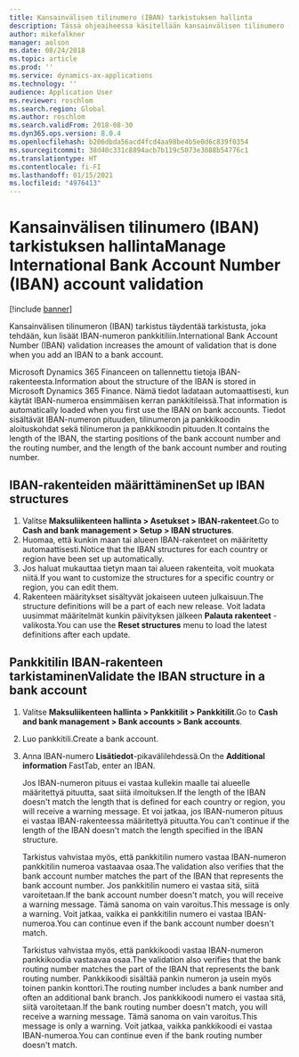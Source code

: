 ```yaml
---
title: Kansainvälisen tilinumero (IBAN) tarkistuksen hallinta
description: Tässä ohjeaiheessa käsitellään kansainvälisen tilinumero (IBAN) tarkistuksen hallintaa.
author: mikefalkner
manager: aolson
ms.date: 08/24/2018
ms.topic: article
ms.prod: ''
ms.service: dynamics-ax-applications
ms.technology: ''
audience: Application User
ms.reviewer: roschlom
ms.search.region: Global
ms.author: roschlom
ms.search.validFrom: 2018-08-30
ms.dyn365.ops.version: 8.0.4
ms.openlocfilehash: b206dbda56acd4fcd4aa98be4b5e0d6c839f0354
ms.sourcegitcommit: 38d40c331c8894acb7b119c5073e3088b54776c1
ms.translationtype: HT
ms.contentlocale: fi-FI
ms.lasthandoff: 01/15/2021
ms.locfileid: "4976413"
---
```

# <a name="manage-international-bank-account-number-iban-account-validation"></a><span data-ttu-id="19830-103">Kansainvälisen tilinumero (IBAN) tarkistuksen hallinta</span><span class="sxs-lookup"><span data-stu-id="19830-103">Manage International Bank Account Number (IBAN) account validation</span></span>

[!include [banner](../includes/banner.md)]

<span data-ttu-id="19830-104">Kansainvälisen tilinumeron (IBAN) tarkistus täydentää tarkistusta, joka tehdään, kun lisäät IBAN-numeron pankkitiliin.</span><span class="sxs-lookup"><span data-stu-id="19830-104">International Bank Account Number (IBAN) validation increases the amount of validation that is done when you add an IBAN to a bank account.</span></span>

<span data-ttu-id="19830-105">Microsoft Dynamics 365 Financeen on tallennettu tietoja IBAN-rakenteesta.</span><span class="sxs-lookup"><span data-stu-id="19830-105">Information about the structure of the IBAN is stored in Microsoft Dynamics 365 Finance.</span></span> <span data-ttu-id="19830-106">Nämä tiedot ladataan automaattisesti, kun käytät IBAN-numeroa ensimmäisen kerran pankkitileissä.</span><span class="sxs-lookup"><span data-stu-id="19830-106">That information is automatically loaded when you first use the IBAN on bank accounts.</span></span> <span data-ttu-id="19830-107">Tiedot sisältävät IBAN-numeron pituuden, tilinumeron ja pankkikoodin aloituskohdat sekä tilinumeron ja pankkikoodin pituuden.</span><span class="sxs-lookup"><span data-stu-id="19830-107">It contains the length of the IBAN, the starting positions of the bank account number and the routing number, and the length of the bank account number and routing number.</span></span>

## <a name="set-up-iban-structures"></a><span data-ttu-id="19830-108">IBAN-rakenteiden määrittäminen</span><span class="sxs-lookup"><span data-stu-id="19830-108">Set up IBAN structures</span></span>

1. <span data-ttu-id="19830-109">Valitse **Maksuliikenteen hallinta \> Asetukset \> IBAN-rakenteet**.</span><span class="sxs-lookup"><span data-stu-id="19830-109">Go to **Cash and bank management \> Setup \> IBAN structures**.</span></span>
2. <span data-ttu-id="19830-110">Huomaa, että kunkin maan tai alueen IBAN-rakenteet on määritetty automaattisesti.</span><span class="sxs-lookup"><span data-stu-id="19830-110">Notice that the IBAN structures for each country or region have been set up automatically.</span></span>
3. <span data-ttu-id="19830-111">Jos haluat mukauttaa tietyn maan tai alueen rakenteita, voit muokata niitä.</span><span class="sxs-lookup"><span data-stu-id="19830-111">If you want to customize the structures for a specific country or region, you can edit them.</span></span>
4. <span data-ttu-id="19830-112">Rakenteen määritykset sisältyvät jokaiseen uuteen julkaisuun.</span><span class="sxs-lookup"><span data-stu-id="19830-112">The structure definitions will be a part of each new release.</span></span> <span data-ttu-id="19830-113">Voit ladata uusimmat määritelmät kunkin päivityksen jälkeen **Palauta rakenteet** -valikosta.</span><span class="sxs-lookup"><span data-stu-id="19830-113">You can use the **Reset structures** menu to load the latest definitions after each update.</span></span>

## <a name="validate-the-iban-structure-in-a-bank-account"></a><span data-ttu-id="19830-114">Pankkitilin IBAN-rakenteen tarkistaminen</span><span class="sxs-lookup"><span data-stu-id="19830-114">Validate the IBAN structure in a bank account</span></span>

1. <span data-ttu-id="19830-115">Valitse **Maksuliikenteen hallinta \> Pankkitilit \> Pankkitilit**.</span><span class="sxs-lookup"><span data-stu-id="19830-115">Go to **Cash and bank management \> Bank accounts \> Bank accounts**.</span></span>
2. <span data-ttu-id="19830-116">Luo pankkitili.</span><span class="sxs-lookup"><span data-stu-id="19830-116">Create a bank account.</span></span>
3. <span data-ttu-id="19830-117">Anna IBAN-numero **Lisätiedot**-pikavälilehdessä.</span><span class="sxs-lookup"><span data-stu-id="19830-117">On the **Additional information** FastTab, enter an IBAN.</span></span>

    <span data-ttu-id="19830-118">Jos IBAN-numeron pituus ei vastaa kullekin maalle tai alueelle määritettyä pituutta, saat siitä ilmoituksen.</span><span class="sxs-lookup"><span data-stu-id="19830-118">If the length of the IBAN doesn't match the length that is defined for each country or region, you will receive a warning message.</span></span> <span data-ttu-id="19830-119">Et voi jatkaa, jos IBAN-numeron pituus ei vastaa IBAN-rakenteessa määritettyä pituutta.</span><span class="sxs-lookup"><span data-stu-id="19830-119">You can't continue if the length of the IBAN doesn't match the length specified in the IBAN structure.</span></span>

    <span data-ttu-id="19830-120">Tarkistus vahvistaa myös, että pankkitilin numero vastaa IBAN-numeron pankkitilin numeroa vastaavaa osaa.</span><span class="sxs-lookup"><span data-stu-id="19830-120">The validation also verifies that the bank account number matches the part of the IBAN that represents the bank account number.</span></span> <span data-ttu-id="19830-121">Jos pankkitilin numero ei vastaa sitä, siitä varoitetaan.</span><span class="sxs-lookup"><span data-stu-id="19830-121">If the bank account number doesn't match, you will receive a warning message.</span></span> <span data-ttu-id="19830-122">Tämä sanoma on vain varoitus.</span><span class="sxs-lookup"><span data-stu-id="19830-122">This message is only a warning.</span></span> <span data-ttu-id="19830-123">Voit jatkaa, vaikka ei pankkitilin numero ei vastaa IBAN-numeroa.</span><span class="sxs-lookup"><span data-stu-id="19830-123">You can continue even if the bank account number doesn't match.</span></span>

    <span data-ttu-id="19830-124">Tarkistus vahvistaa myös, että pankkikoodi vastaa IBAN-numeron pankkikoodia vastaavaa osaa.</span><span class="sxs-lookup"><span data-stu-id="19830-124">The validation also verifies that the bank routing number matches the part of the IBAN that represents the bank routing number.</span></span> <span data-ttu-id="19830-125">Pankkikoodi sisältää pankin numeron ja usein myös toinen pankin konttori.</span><span class="sxs-lookup"><span data-stu-id="19830-125">The routing number includes a bank number and often an additional bank branch.</span></span> <span data-ttu-id="19830-126">Jos pankkikoodi numero ei vastaa sitä, siitä varoitetaan.</span><span class="sxs-lookup"><span data-stu-id="19830-126">If the bank routing number doesn't match, you will receive a warning message.</span></span> <span data-ttu-id="19830-127">Tämä sanoma on vain varoitus.</span><span class="sxs-lookup"><span data-stu-id="19830-127">This message is only a warning.</span></span> <span data-ttu-id="19830-128">Voit jatkaa, vaikka pankkikoodi ei vastaa IBAN-numeroa.</span><span class="sxs-lookup"><span data-stu-id="19830-128">You can continue even if the bank routing number doesn't match.</span></span>
